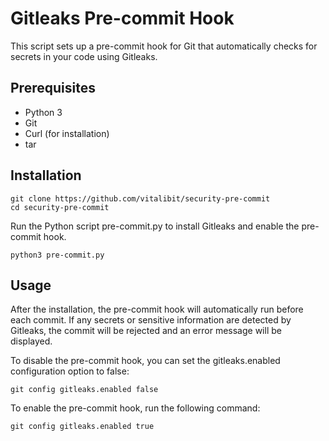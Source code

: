 # Gitleaks Pre-commit Hook

This script sets up a pre-commit hook for Git that automatically checks for secrets in your code using Gitleaks.

## Prerequisites

- Python 3
- Git
- Curl (for installation)
- tar

## Installation

```shell
git clone https://github.com/vitalibit/security-pre-commit
cd security-pre-commit
```
Run the Python script pre-commit.py to install Gitleaks and enable the pre-commit hook.
```shell
python3 pre-commit.py
```

## Usage

After the installation, the pre-commit hook will automatically run before each commit. If any secrets or sensitive information are detected by Gitleaks, the commit will be rejected and an error message will be displayed.

To disable the pre-commit hook, you can set the gitleaks.enabled configuration option to false:

```shell
git config gitleaks.enabled false
```

To enable the pre-commit hook, run the following command:

```shell
git config gitleaks.enabled true
```
